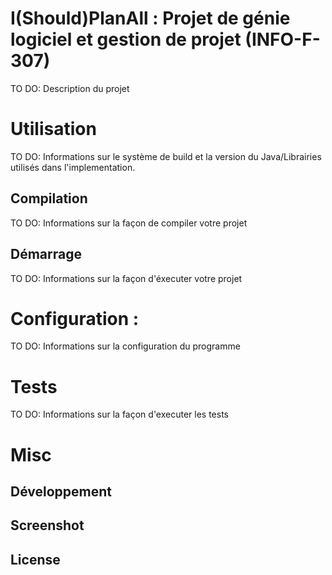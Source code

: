 # I(Should)PlanAll : Projet de génie logiciel et gestion de projet (INFO-F-307)

TO DO: Description du projet

# Utilisation

TO DO: Informations sur le système de build et la version du Java/Librairies utilisés dans l'implementation.

## Compilation

TO DO: Informations sur la façon de compiler votre projet 

## Démarrage 

TO DO: Informations sur la façon d'éxecuter votre projet

# Configuration :

TO DO: Informations sur la configuration du programme

# Tests

TO DO: Informations sur la façon d'executer les tests

# Misc

## Développement

## Screenshot

## License
